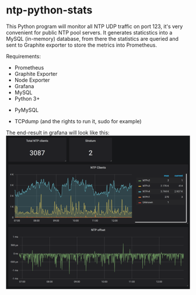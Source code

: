 # ntp-python-stats
This Python program will monitor all NTP UDP traffic on port 123, it's very convenient for public NTP pool servers.
It generates staticstics into a MySQL (in-memory) database, from there the statistics are queried and sent to Graphite exporter
to store the metrics into Prometheus.

Requirements:
* Prometheus
* Graphite Exporter
* Node Exporter
* Grafana
* MySQL
* Python 3+
 - PyMySQL
* TCPdump (and the rights to run it, sudo for example)


The end-result in grafana will look like this:
![alt tag](https://github.com/HyperDevil/ntp-python-stats/blob/master/ntp.PNG?raw=true)
